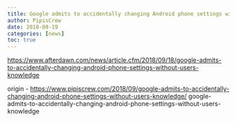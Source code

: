 ```yaml
---
title: Google admits to accidentally changing Android phone settings without users- knowledge
author: PipisCrew
date: 2018-09-19
categories: [news]
toc: true
---
```


https://www.afterdawn.com/news/article.cfm/2018/09/18/google-admits-to-accidentally-changing-android-phone-settings-without-users-knowledge

origin - https://www.pipiscrew.com/2018/09/google-admits-to-accidentally-changing-android-phone-settings-without-users-knowledge/ google-admits-to-accidentally-changing-android-phone-settings-without-users-knowledge
